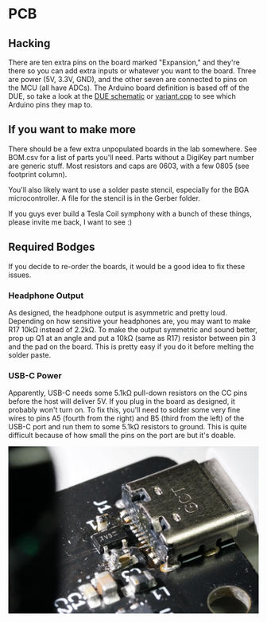 # PCB

## Hacking
There are ten extra pins on the board marked "Expansion," and they're there so you can add extra inputs or whatever you want to the board. Three are power (5V, 3.3V, GND), and the other seven are connected to pins on the MCU (all have ADCs). The Arduino board definition is based off of the DUE, so take a look at the [DUE schematic](https://www.arduino.cc/en/uploads/Main/arduino-Due-schematic.pdf) or [variant.cpp](https://github.com/ucsbieee/ArduinoCore-SAM3A4C/blob/master/variants/arduino_due_x/variant.cpp) to see which Arduino pins they map to.

## If you want to make more

There should be a few extra unpopulated boards in the lab somewhere. See BOM.csv for a list of parts you'll need. Parts without a DigiKey part number are generic stuff. Most resistors and caps are 0603, with a few 0805 (see footprint column).

You'll also likely want to use a solder paste stencil, especially for the BGA microcontroller. A file for the stencil is in the Gerber folder.

If you guys ever build a Tesla Coil symphony with a bunch of these things, please invite me back, I want to see :)

## Required Bodges

If you decide to re-order the boards, it would be a good idea to fix these issues.

### Headphone Output
As designed, the headphone output is asymmetric and pretty loud. Depending on how sensitive your headphones are, you may want to make R17 10kΩ instead of 2.2kΩ. To make the output symmetric and sound better, prop up Q1 at an angle and put a 10kΩ (same as R17) resistor between pin 3 and the pad on the board. This is pretty easy if you do it before melting the solder paste.

### USB-C Power
Apparently, USB-C needs some 5.1kΩ pull-down resistors on the CC pins before the host will deliver 5V. If you plug in the board as designed, it probably won't turn on. To fix this, you'll need to solder some very fine wires to pins A5 (fourth from the right) and B5 (third from the left) of the USB-C port and run them to some 5.1kΩ resistors to ground. This is quite difficult because of how small the pins on the port are but it's doable.

![USB C Power Hack](USB-C-power-hack.jpg)